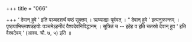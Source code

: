 +++
title = "066"

+++
‘ देवान् हुवे ' इति पञ्चदशर्चं षष्ठं सूक्तम् । ऋष्याद्याः पूर्ववत् । “ देवान् हुवे ' इत्यनुक्रान्तम् । पृष्ठ्याभिप्लवषडहयोः पञ्चमेऽहनीदं वैश्वदेवनिविद्धानम् । सूत्रितं च -- इहेह व इति चतस्रो देवान् हुव ' इति वैश्वदेवम् ' (आश्व. श्रौ. ७, ५) इति ॥